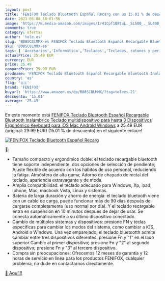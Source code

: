 ```yaml
---
layout: post
title: 'FENIFOX Teclado Bluetooth Español Recarg con un 15.01 % de descuento'
date: 2021-06-08 18:01:56
image: 'https://m.media-amazon.com/images/I/41Cpf1O8tuL._SL500_._SL400_.jpg'
comments: true
category: ofertas
author: 'tole.es'
slug: 'B08SC8LMMX-es FENIFOX Teclado Bluetooth Español Recargable Bluetooth...'
sku: 'B08SC8LMMX-es'
tags: [ 'Accesorios','Informática','Teclados','Teclados, ratones y periféricos de entrada','android','fenifox', ]
actualPrice: 25.49 EUR
currency: EUR
price: 25.49
comparePrice: 29.99 EUR
prodname: 'FENIFOX Teclado Bluetooth Español Recargable Bluetooth Inalámbrico Teclado multidispositivo para hasta 3 Dispositivos Ergonómico Keyboard para iOS Mac  Android  Windows'
country: 'es'
flag: '🇪🇸'
brand: 'FENIFOX'
buyurl: 'https://www.amazon.es/dp/B08SC8LMMX/?tag=tolees-21'
descuento: '15.01'
average: '25.49'
---
```


En este momento está [FENIFOX Teclado Bluetooth Español Recargable Bluetooth Inalámbrico Teclado multidispositivo para hasta 3 Dispositivos Ergonómico Keyboard para iOS Mac  Android  Windows](https://www.amazon.es/dp/B08SC8LMMX/?tag=tolees-21) a 25.49 EUR (original: 29.99 EUR) (15.01 %  de descuento) en el siguiente enlace!

[![FENIFOX Teclado Bluetooth Español Recarg](https://m.media-amazon.com/images/I/41Cpf1O8tuL._SL500_._SL400_.jpg)](https://www.amazon.es/dp/B08SC8LMMX/?tag=tolees-21)

🔎:

- Tamaño compacto y ergonómico doble: el teclado recargable bluetooth tiene soporte independiente, dos opciones de selección de pendiente; Ajuste flexible de acuerdo con los hábitos de uso personal, reduciendo la fatiga. Atmósfera de alta gama; Adorno de chapado de metal del teclado, apariencia extravagante y de moda.
- Amplia compatibilidad: el teclado adecuado para Windows, Xp, ipad, iphone, Mac, macbook Vista, Linux y sistemas.
- Batería de larga duración y ahorro de energía: el teclado bluetooth viene con un cable de carga, puede funcionar más de 90 días después de cargarse completamente (uso normal por día). Y el teclado recargable entra en suspensión en 10 minutos después de dejar de usar. Se conecta automáticamente a su último dispositivo conectado.
- Cambio de múltiples sistemas y dispositivos: presione FN y teclas específicas para cambiar los modos del sistema, como cambiar a iOS, Android o Windows. Una vez emparejado, el teclado bluetootth admite cambiar entre tres dispositivos diferentes: presione Fn y "1" en el lado superior Cambie al primer dispositivo; presione Fn y "2" al segundo dispositivo; presione Fn y "3" al tercero dispositivo.
- Compra sin preocupaciones: Ofrecemos 12 meses de garantía y 12 horas de servicio en línea para los productos FENIFOX, cualquier problema, no dude en contactarnos directamente.

[🛒 Aquí!!!](https://www.amazon.es/dp/B08SC8LMMX/?tag=tolees-21)
